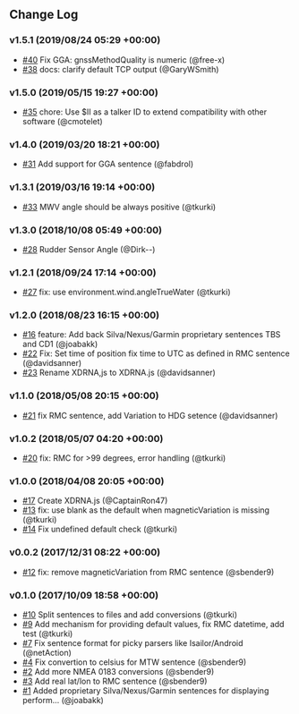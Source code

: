 ## Change Log

### v1.5.1 (2019/08/24 05:29 +00:00)
- [#40](https://github.com/SignalK/signalk-to-nmea0183/pull/40) Fix GGA: gnssMethodQuality is numeric (@free-x)
- [#38](https://github.com/SignalK/signalk-to-nmea0183/pull/38) docs: clarify default TCP output (@GaryWSmith)

### v1.5.0 (2019/05/15 19:27 +00:00)
- [#35](https://github.com/SignalK/signalk-to-nmea0183/pull/35) chore: Use $II as a talker ID to extend compatibility with other software (@cmotelet)

### v1.4.0 (2019/03/20 18:21 +00:00)
- [#31](https://github.com/SignalK/signalk-to-nmea0183/pull/31) Add support for GGA sentence (@fabdrol)

### v1.3.1 (2019/03/16 19:14 +00:00)
- [#33](https://github.com/SignalK/signalk-to-nmea0183/pull/33) MWV angle should be always positive (@tkurki)

### v1.3.0 (2018/10/08 05:49 +00:00)
- [#28](https://github.com/SignalK/signalk-to-nmea0183/pull/28) Rudder Sensor Angle (@Dirk--)

### v1.2.1 (2018/09/24 17:14 +00:00)
- [#27](https://github.com/SignalK/signalk-to-nmea0183/pull/27) fix: use environment.wind.angleTrueWater (@tkurki)

### v1.2.0 (2018/08/23 16:15 +00:00)
- [#16](https://github.com/SignalK/signalk-to-nmea0183/pull/16) feature: Add back Silva/Nexus/Garmin proprietary sentences TBS and CD1 (@joabakk)
- [#22](https://github.com/SignalK/signalk-to-nmea0183/pull/22) Fix: Set time of position fix time to UTC as defined in RMC sentence (@davidsanner)
- [#23](https://github.com/SignalK/signalk-to-nmea0183/pull/23) Rename XDRNA,js to XDRNA.js (@davidsanner)

### v1.1.0 (2018/05/08 20:15 +00:00)
- [#21](https://github.com/SignalK/signalk-to-nmea0183/pull/21) fix RMC sentence, add Variation to HDG setence (@davidsanner)

### v1.0.2 (2018/05/07 04:20 +00:00)
- [#20](https://github.com/SignalK/signalk-to-nmea0183/pull/20) fix: RMC for >99 degrees, error handling (@tkurki)

### v1.0.0 (2018/04/08 20:05 +00:00)
- [#17](https://github.com/SignalK/signalk-to-nmea0183/pull/17) Create XDRNA.js (@CaptainRon47)
- [#13](https://github.com/SignalK/signalk-to-nmea0183/pull/13) fix: use blank as the default when magneticVariation is missing (@tkurki)
- [#14](https://github.com/SignalK/signalk-to-nmea0183/pull/14) Fix undefined default check (@tkurki)

### v0.0.2 (2017/12/31 08:22 +00:00)
- [#12](https://github.com/SignalK/signalk-to-nmea0183/pull/12) fix: remove magneticVariation from RMC sentence (@sbender9)

### v0.1.0 (2017/10/09 18:58 +00:00)
- [#10](https://github.com/SignalK/signalk-to-nmea0183/pull/10) Split sentences to files and add conversions (@tkurki)
- [#9](https://github.com/SignalK/signalk-to-nmea0183/pull/9) Add mechanism for providing default values, fix RMC datetime, add test (@tkurki)
- [#7](https://github.com/SignalK/signalk-to-nmea0183/pull/7) Fix sentence format for picky parsers like Isailor/Android (@netAction)
- [#4](https://github.com/SignalK/signalk-to-nmea0183/pull/4) Fix convertion to celsius for MTW sentence (@sbender9)
- [#2](https://github.com/SignalK/signalk-to-nmea0183/pull/2) Add more NMEA 0183 conversions  (@sbender9)
- [#3](https://github.com/SignalK/signalk-to-nmea0183/pull/3) Add real lat/lon to RMC sentence (@sbender9)
- [#1](https://github.com/SignalK/signalk-to-nmea0183/pull/1) Added proprietary Silva/Nexus/Garmin sentences for displaying perform… (@joabakk)